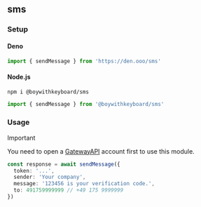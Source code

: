 ## sms

### Setup

#### Deno

```ts
import { sendMessage } from 'https://den.ooo/sms'
```

#### Node.js

```bash
npm i @boywithkeyboard/sms
```

```ts
import { sendMessage } from '@boywithkeyboard/sms'
```

### Usage

> [!IMPORTANT]
> You need to open a [GatewayAPI](https://gatewayapi.com) account first to use this module.

```ts
const response = await sendMessage({
  token: '...',
  sender: 'Your company',
  message: '123456 is your verification code.',
  to: 491759999999 // +49 175 9999999
})
```
